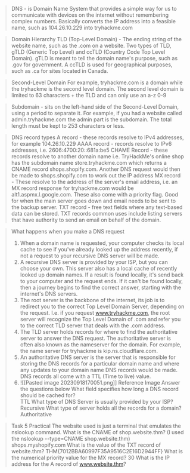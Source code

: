 >DNS - is Domain Name System that provides a simple way for us to communicate with devices on the internet without remembering complex numbers. Basically converts the IP address into a feasible name, such as 104.26.10.229 into tryhackme.com

>Domain Hierarchy 
>	TLD (Top-Level Domain) - The ending string of the website name, such as the .com on a website. Two types of TLD, gTLD (Generic Top Level) and ccTLD (Country Code Top Level Domain). gTLD is meant to tell the domain name's purpose, such as .gov for government. A ccTLD is used for geographical purposes, such as .ca for sites located in Canada.

>Second-Level Domain
>For example, tryhackme.com is a domain while the tryhackme is the second level domain. The second level domain is limited to 63 characters + the TLD and can only use an a-z 0-9

>Subdomain - sits on the left-hand side of the Second-Level Domain, using a period to separate it. For example, if you had a website called admin.tryhackme.com the admin part is the subdomain. The total length must be kept to 253 characters or less.

>DNS record types 
>	A record - these records resolve to IPv4 addresses, for example 104.26.10.229
>	AAAA record - records resolve to IPv6 addresses, i.e. 2606:4700:20::681a:be5
>	CHAME Record - these records resolve to another domain name i.e. TryHackMe's online shop has the subdomain name store.tryhackme.com which returns a CNAME record shops.shopify.com. Another DNS request would then be made to shops.shopify.com to work out the IP address
>	MX record - These resolve to the address of the server's email address, i.e. an MX record response for tryhackme.com would be alt1.aspmx.l.google.com. These also come with a priority flag. Good for when the main server goes down and email needs to be sent to the backup server.
>	TXT record - free text fields where any text-based data can be stored. TXT records common uses include listing servers that have authority to send an email on behalf of the domain.

>What happens when you make a DNS request 
>	1. When a domain name is requested, your computer checks its local cache to see if you've already looked up the address recently, if not a request to your recursive DNS server will be made.
>	2. A recursive DNS server is provided by your ISP, but you can choose your own. This server also has a local cache of recently looked up domain names. If a result is found locally, it's send back to your computer and the request ends. If it can't be found locally, then a journey begins to find the correct answer, starting with the internet's DNS servers.
>	3. The root server is the backbone of the internet, its job is to redirect you to the correct Top Level Domain Server, depending on the request. I.e. if you request www.tryhackme.com, the root server will recognize the Top Level Domain of .com and refer you to the correct TLD server that deals with the .com address. 
>	4. The TLD server holds records for where to find the authoritative server to answer the DNS request. The authoritative server is often also  known as the nameserver for the domain. For example, the name server for tryhackme is kip.ns.cloudflare.com.
>	5. An authoritative DNS server is the server that is responsible for storing the DNS records for a particular domain name and where any updates to your domain name DNS records would be made. DNS records all come with a TTL (Time to live) value.
>	6. ![[Pasted image 20230918170051.png]] Reference Image
>Answer the questions below
	What field specifies how long a DNS record should be cached for?  
	TTL
	What type of DNS Server is usually provided by your ISP?  
	Recursive
	What type of server holds all the records for a domain?
	Authoritative

>Task 5 Practical 
>The website used is just a terminal that emulates the nslookup command.
>What is the CNAME of shop.website.thm?
>(I used the nslookup --type=CNAME shop.website.thm) shops.myshopify.com
>What is the value of the TXT record of website.thm?
>THM{7012BBA60997F35A9516C2E16D2944FF}
>What is the numerical priority value for the MX record?
>30
>What is the IP address for the A record of www.website.thm?